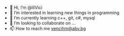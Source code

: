 - 👋 Hi, I’m @lilVici
- 👀 I’m interested in learning new things in programming
- 🌱 I’m currently learning c++, git, c#, mysql
- 💞️ I’m looking to collaborate on ...
- 📫 How to reach me vencihm@abv.bg

<!---
lilVici/lilVici is a ✨ special ✨ repository because its `README.md` (this file) appears on your GitHub profile.
You can click the Preview link to take a look at your changes.
--->
